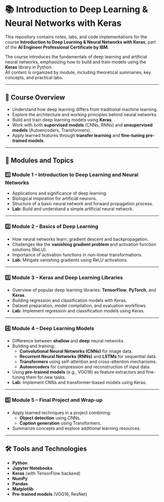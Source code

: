 # 📚 Introduction to Deep Learning & Neural Networks with Keras

This repository contains notes, labs, and code implementations for the course **Introduction to Deep Learning & Neural Networks with Keras**, part of the **AI Engineer Professional Certificate by IBM**.

The course introduces the fundamentals of deep learning and artificial neural networks, emphasizing how to build and train models using the **Keras** library in Python.  
All content is organized by module, including theoretical summaries, key concepts, and practical labs.

---

## 📌 Course Overview

- Understand how deep learning differs from traditional machine learning.
- Explore the architecture and working principles behind neural networks.
- Build and train deep learning models using **Keras**.
- Work with both **supervised models** (CNNs, RNNs) and **unsupervised models** (Autoencoders, Transformers).
- Apply learned features through **transfer learning** and **fine-tuning pre-trained models**.

---

## 🧩 Modules and Topics

### 1️⃣ Module 1 – Introduction to Deep Learning and Neural Networks

- Applications and significance of deep learning.
- Biological inspiration for artificial neurons.
- Structure of a basic neural network and forward propagation process.
- **Lab:** Build and understand a simple artificial neural network.

---

### 2️⃣ Module 2 – Basics of Deep Learning

- How neural networks learn: gradient descent and backpropagation.
- Challenges like the **vanishing gradient problem** and activation function solutions (ReLU).
- Importance of activation functions in non-linear transformations.
- **Lab:** Mitigate vanishing gradients using ReLU activations.

---

### 3️⃣ Module 3 – Keras and Deep Learning Libraries

- Overview of popular deep learning libraries: **TensorFlow**, **PyTorch**, and **Keras**.
- Building regression and classification models with Keras.
- Dataset preparation, model compilation, and evaluation workflows.
- **Lab:** Implement regression and classification models using Keras.

---

### 4️⃣ Module 4 – Deep Learning Models

- Difference between **shallow** and **deep** neural networks.
- Building and training:
  - **Convolutional Neural Networks (CNNs)** for image data.
  - **Recurrent Neural Networks (RNNs)** and **LSTMs** for sequential data.
  - **Transformers** using self-attention and cross-attention mechanisms.
  - **Autoencoders** for compression and reconstruction of input data.
- Using **pre-trained models** (e.g., VGG16) as feature extractors and fine-tuning them for new tasks.
- **Lab:** Implement CNNs and transformer-based models using Keras.

---

### 5️⃣ Module 5 – Final Project and Wrap-up

- Apply learned techniques in a project combining:
  - **Object detection** using CNNs.
  - **Caption generation** using Transformers.
- Summarize concepts and explore additional learning resources.

---

## 🛠 Tools and Technologies

- **Python**
- **Jupyter Notebooks**
- **Keras** (with TensorFlow backend)
- **NumPy**
- **Pandas**
- **Matplotlib**
- **Pre-trained models** (VGG16, ResNet)

